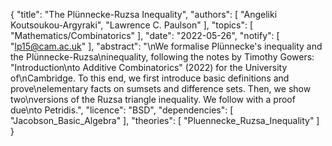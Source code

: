 {
    "title": "The Plünnecke-Ruzsa Inequality",
    "authors": [
        "Angeliki Koutsoukou-Argyraki",
        "Lawrence C. Paulson"
    ],
    "topics": [
        "Mathematics/Combinatorics"
    ],
    "date": "2022-05-26",
    "notify": [
        "lp15@cam.ac.uk"
    ],
    "abstract": "\nWe formalise Plünnecke's inequality and the Plünnecke-Ruzsa\ninequality, following the notes by Timothy Gowers: \"Introduction\nto Additive Combinatorics\" (2022) for the University of\nCambridge. To this end, we first introduce basic definitions and prove\nelementary facts on sumsets and difference sets. Then, we show two\nversions of the Ruzsa triangle inequality. We follow with a proof due\nto Petridis.",
    "licence": "BSD",
    "dependencies": [
        "Jacobson_Basic_Algebra"
    ],
    "theories": [
        "Pluennecke_Ruzsa_Inequality"
    ]
}
